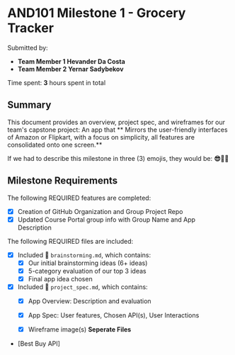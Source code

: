 <!-- (This is a comment) INSTRUCTIONS: Go through this page and fill out any **bolded** entries with their correct values.-->

# AND101 Milestone 1 - **Grocery Tracker**

Submitted by:
- **Team Member 1 Hevander Da Costa**
- **Team Member 2 Yernar Sadybekov**


Time spent: **3** hours spent in total

## Summary

This document provides an overview, project spec, and wireframes for our team's capstone project: An app that ** Mirrors the user-friendly interfaces of Amazon or Flipkart, with a focus on simplicity, all features are consolidated onto one screen.**

If we had to describe this milestone in three (3) emojis, they would be: **😎🫡🤠**

## Milestone Requirements

<!-- Please be sure to change the [ ] to [x] for any features you completed.  If a feature is not checked [x], you might miss the points for that item! -->

The following REQUIRED features are completed:

- [x] Creation of GitHub Organization and Group Project Repo
- [x] Updated Course Portal group info with Group Name and App Description

The following REQUIRED files are included:

- [x] Included 📄 `brainstorming.md`, which contains:
  - [x] Our initial brainstorming ideas (6+ ideas)
  - [x] 5-category evaluation of our top 3 ideas
  - [x] Final app idea chosen
- [x] Included 📄 `project_spec.md`, which contains:
  - [x] App Overview: Description and evaluation
  - [x] App Spec: User features, Chosen API(s), User Interactions
  - [x] Wireframe image(s) **Seperate Files**


- [Best Buy API]
